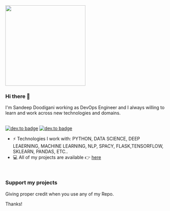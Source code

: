 <img src= "https://cdn.dribbble.com/users/1059583/screenshots/4171367/coding-freak.gif" width = "250">

### Hi there 👋
I'm Sandeep Doodigani working as DevOps Engineer and I always willing to learn and work across new technologies and domains. <br/> <br/>

[![dev.to badge](https://img.shields.io/badge/linkedin-sandeepdoodigani-%230177B5?style=flat&logo=linkedin)](https://www.linkedin.com/in/sandeep-doodigani/)
[![dev.to badge](https://img.shields.io/badge/kaggle-arbethi-%230177B5?style=flat&logo=kaggle)](https://www.kaggle.com/arbethi)
- ⚡️ Technologies I work with: PYTHON, DATA SCIENCE, DEEP LEAERNING, MACHINE LEARNING, NLP, SPACY, FLASK,TENSORFLOW, SKLEARN, PANDAS, ETC..
- 💻 All of my projects are available 👉  [here](https://github.com/rammohanbethi?tab=repositories)

<br>

### Support my projects

Giving proper credit when you use any of my Repo.

Thanks!
